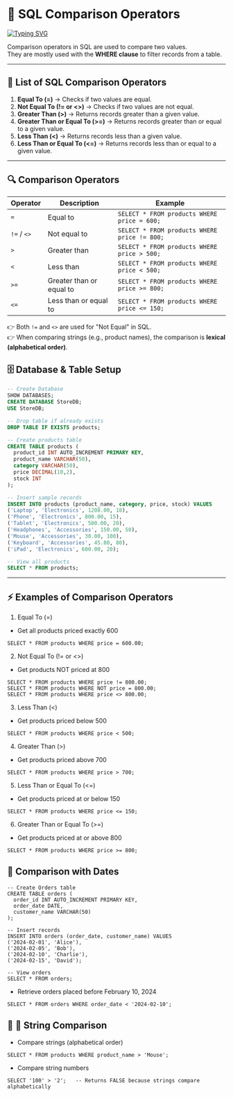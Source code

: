 # 📘 SQL Comparison Operators  

[![Typing SVG](https://readme-typing-svg.herokuapp.com?size=24&color=00F700&lines=Equal+To+(=);Not+Equal+To(!=+or+<>);Greater+Than+(>);Greater+Than+or+Equal+To+(>=);Less+Than+(<);Less+Than+or+Equal+To+(<=))](https://git.io/typing-svg)

Comparison operators in SQL are used to compare two values.  
They are mostly used with the **WHERE clause** to filter records from a table.  

---

## 🔑 List of SQL Comparison Operators

1. **Equal To (=)** → Checks if two values are equal.  
2. **Not Equal To (!= or <>)** → Checks if two values are not equal.  
3. **Greater Than (>)** → Returns records greater than a given value.  
4. **Greater Than or Equal To (>=)** → Returns records greater than or equal to a given value.  
5. **Less Than (<)** → Returns records less than a given value.  
6. **Less Than or Equal To (<=)** → Returns records less than or equal to a given value.  

---

## 🔍 Comparison Operators

| Operator | Description | Example |
|----------|-------------|---------|
| `=`      | Equal to | `SELECT * FROM products WHERE price = 600;` |
| `!=` / `<>` | Not equal to | `SELECT * FROM products WHERE price != 800;` |
| `>`      | Greater than | `SELECT * FROM products WHERE price > 500;` |
| `<`      | Less than | `SELECT * FROM products WHERE price < 500;` |
| `>=`     | Greater than or equal to | `SELECT * FROM products WHERE price >= 800;` |
| `<=`     | Less than or equal to | `SELECT * FROM products WHERE price <= 150;` |

👉 Both `!=` and `<>` are used for "Not Equal" in SQL.  
👉 When comparing strings (e.g., product names), the comparison is **lexical (alphabetical order)**.

## 🗄️ Database & Table Setup  

```sql
-- Create Database
SHOW DATABASES;
CREATE DATABASE StoreDB;
USE StoreDB;

-- Drop table if already exists
DROP TABLE IF EXISTS products;

-- Create products table
CREATE TABLE products (
  product_id INT AUTO_INCREMENT PRIMARY KEY,
  product_name VARCHAR(50),
  category VARCHAR(50),
  price DECIMAL(10,2),
  stock INT
);

-- Insert sample records
INSERT INTO products (product_name, category, price, stock) VALUES
('Laptop', 'Electronics', 1208.00, 18),
('Phone', 'Electronics', 800.00, 15),
('Tablet', 'Electronics', 500.00, 20),
('Headphones', 'Accessories', 150.00, 50),
('Mouse', 'Accessories', 30.00, 100),
('Keyboard', 'Accessories', 45.80, 80),
('iPad', 'Electronics', 600.00, 20);

-- View all products
SELECT * FROM products;
```
---
## ⚡ Examples of Comparison Operators

1. Equal To (=)
- Get all products priced exactly 600
```
SELECT * FROM products WHERE price = 600.00;
```

2. Not Equal To (!= or <>)
- Get products NOT priced at 800
```
SELECT * FROM products WHERE price != 800.00;
SELECT * FROM products WHERE NOT price = 800.00;
SELECT * FROM products WHERE price <> 800.00;
```

3. Less Than (<)
- Get products priced below 500
```
SELECT * FROM products WHERE price < 500;
```

4. Greater Than (>)
- Get products priced above 700
```
SELECT * FROM products WHERE price > 700;
```

5. Less Than or Equal To (<=)
- Get products priced at or below 150
```
SELECT * FROM products WHERE price <= 150;
```

6. Greater Than or Equal To (>=)
- Get products priced at or above 800
```
SELECT * FROM products WHERE price >= 800;
```

## 📅 Comparison with Dates
```
-- Create Orders table
CREATE TABLE orders ( 
  order_id INT AUTO_INCREMENT PRIMARY KEY,
  order_date DATE,
  customer_name VARCHAR(50)
);

-- Insert records
INSERT INTO orders (order_date, customer_name) VALUES
('2024-02-01', 'Alice'),
('2024-02-05', 'Bob'),
('2024-02-10', 'Charlie'),
('2024-02-15', 'David');

-- View orders
SELECT * FROM orders;
```

- Retrieve orders placed before February 10, 2024
```
SELECT * FROM orders WHERE order_date < '2024-02-10';
```

## 📅 📝 String Comparison

- Compare strings (alphabetical order)
```
SELECT * FROM products WHERE product_name > 'Mouse';
```

- Compare string numbers
```
SELECT '100' > '2';   -- Returns FALSE because strings compare alphabetically
```

